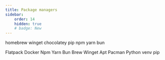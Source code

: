 ```yaml
---
title: Package managers
sidebar:
    order: 14
    hidden: true
    # badge: New
---
```


homebrew
winget
chocolatey
pip
npm
yarn
bun

Flatpack
Docker
Npm
Yarn
Bun
Brew
Winget
Apt
Pacman
Python venv
pip
